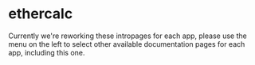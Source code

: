 # ethercalc

Currently we're reworking these intropages for each app, please use the menu on the left to select other available documentation pages for each app, including this one.
